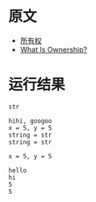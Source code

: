# 原文
- [所有权](https://course.rs/basic/ownership/ownership.html)
- [What Is Ownership?](https://doc.rust-lang.org/book/ch04-01-what-is-ownership.html)

# 运行结果
~~~shell
str

hihi, googoo
x = 5, y = 5
string = str
string = str

x = 5, y = 5

hello
hi
5
5

~~~